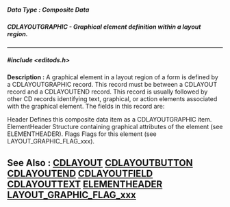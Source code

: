 ##### Data Type : Composite Data
##### CDLAYOUTGRAPHIC - Graphical element definition within a layout region.
---
##### #include <editods.h>
**Description :**
A graphical element in a layout region of a form is defined by a 
CDLAYOUTGRAPHIC record.  This record must be between a CDLAYOUT record and a 
CDLAYOUTEND record.  This record is usually followed by other CD records 
identifying text,  graphical, or action elements associated with the graphical 
element.  The fields in this record are:

Header Defines this composite data item as a CDLAYOUTGRAPHIC item.
ElementHeader Structure containing graphical attributes of the element (see 
ELEMENTHEADER).
Flags Flags for this element (see LAYOUT_GRAPHIC_FLAG_xxx).

**See Also :**
[CDLAYOUT](D:/md_files/CDLAYOUT.md)
[CDLAYOUTBUTTON](D:/md_files/CDLAYOUTBUTTON.md)
[CDLAYOUTEND](D:/md_files/CDLAYOUTEND.md)
[CDLAYOUTFIELD](D:/md_files/CDLAYOUTFIELD.md)
[CDLAYOUTTEXT](D:/md_files/CDLAYOUTTEXT.md)
[ELEMENTHEADER](D:/md_files/ELEMENTHEADER.md)
[LAYOUT_GRAPHIC_FLAG_xxx](D:/md_files/LAYOUT_GRAPHIC_FLAG_xxx.md)
---

